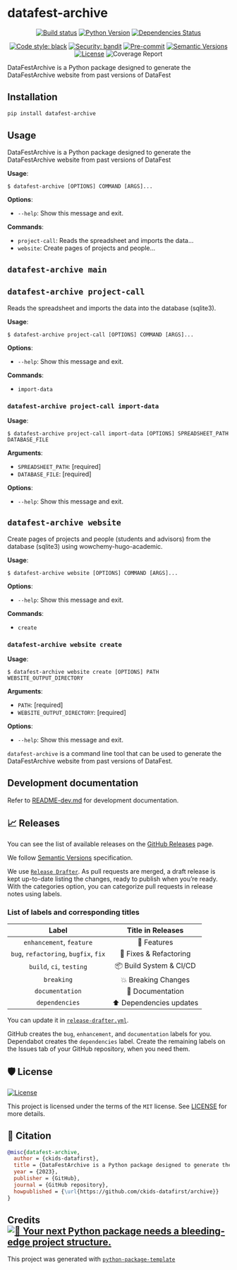 # datafest-archive

<div align="center">

[![Build status](https://github.com/ckids-datafirst/archive/workflows/build/badge.svg?branch=master&event=push)](https://github.com/ckids-datafirst/archive/actions?query=workflow%3Abuild)
[![Python Version](https://img.shields.io/pypi/pyversions/datafest-archive.svg)](https://pypi.org/project/datafest-archive/)
[![Dependencies Status](https://img.shields.io/badge/dependencies-up%20to%20date-brightgreen.svg)](https://github.com/ckids-datafirst/archive/pulls?utf8=%E2%9C%93&q=is%3Apr%20author%3Aapp%2Fdependabot)

[![Code style: black](https://img.shields.io/badge/code%20style-black-000000.svg)](https://github.com/psf/black)
[![Security: bandit](https://img.shields.io/badge/security-bandit-green.svg)](https://github.com/PyCQA/bandit)
[![Pre-commit](https://img.shields.io/badge/pre--commit-enabled-brightgreen?logo=pre-commit&logoColor=white)](https://github.com/ckids-datafirst/archive/blob/master/.pre-commit-config.yaml)
[![Semantic Versions](https://img.shields.io/badge/%20%20%F0%9F%93%A6%F0%9F%9A%80-semantic--versions-e10079.svg)](https://github.com/ckids-datafirst/archive/releases)
[![License](https://img.shields.io/github/license/ckids-datafirst/archive)](https://github.com/ckids-datafirst/archive/blob/master/LICENSE)
![Coverage Report](assets/images/coverage.svg)

</div>

DataFestArchive is a Python package designed to generate the DataFestArchive website from past versions of DataFest

## Installation

```bash
pip install datafest-archive
```

## Usage

DataFestArchive is a Python package designed to generate the DataFestArchive website from past versions of DataFest

**Usage**:

```console
$ datafest-archive [OPTIONS] COMMAND [ARGS]...
```

**Options**:

- `--help`: Show this message and exit.

**Commands**:

- `project-call`: Reads the spreadsheet and imports the data...
- `website`: Create pages of projects and people...

## `datafest-archive main`

## `datafest-archive project-call`

Reads the spreadsheet and imports the data into the database (sqlite3).

**Usage**:

```console
$ datafest-archive project-call [OPTIONS] COMMAND [ARGS]...
```

**Options**:

- `--help`: Show this message and exit.

**Commands**:

- `import-data`

### `datafest-archive project-call import-data`

**Usage**:

```console
$ datafest-archive project-call import-data [OPTIONS] SPREADSHEET_PATH DATABASE_FILE
```

**Arguments**:

- `SPREADSHEET_PATH`: [required]
- `DATABASE_FILE`: [required]

**Options**:

- `--help`: Show this message and exit.

## `datafest-archive website`

Create pages of projects and people (students and advisors) from the database (sqlite3) using wowchemy-hugo-academic.

**Usage**:

```console
$ datafest-archive website [OPTIONS] COMMAND [ARGS]...
```

**Options**:

- `--help`: Show this message and exit.

**Commands**:

- `create`

### `datafest-archive website create`

**Usage**:

```console
$ datafest-archive website create [OPTIONS] PATH WEBSITE_OUTPUT_DIRECTORY
```

**Arguments**:

- `PATH`: [required]
- `WEBSITE_OUTPUT_DIRECTORY`: [required]

**Options**:

- `--help`: Show this message and exit.

`datafest-archive` is a command line tool that can be used to generate the DataFestArchive website from past versions of DataFest.

## Development documentation

Refer to [README-dev.md](README-dev.md) for development documentation.

## 📈 Releases

You can see the list of available releases on the [GitHub Releases](https://github.com/ckids-datafirst/archive/releases) page.

We follow [Semantic Versions](https://semver.org/) specification.

We use [`Release Drafter`](https://github.com/marketplace/actions/release-drafter). As pull requests are merged, a draft release is kept up-to-date listing the changes, ready to publish when you’re ready. With the categories option, you can categorize pull requests in release notes using labels.

### List of labels and corresponding titles

|               **Label**               |  **Title in Releases**  |
| :-----------------------------------: | :---------------------: |
|       `enhancement`, `feature`        |       🚀 Features       |
| `bug`, `refactoring`, `bugfix`, `fix` | 🔧 Fixes & Refactoring  |
|       `build`, `ci`, `testing`        | 📦 Build System & CI/CD |
|              `breaking`               |   💥 Breaking Changes   |
|            `documentation`            |    📝 Documentation     |
|            `dependencies`             | ⬆️ Dependencies updates |

You can update it in [`release-drafter.yml`](https://github.com/ckids-datafirst/archive/blob/master/.github/release-drafter.yml).

GitHub creates the `bug`, `enhancement`, and `documentation` labels for you. Dependabot creates the `dependencies` label. Create the remaining labels on the Issues tab of your GitHub repository, when you need them.

## 🛡 License

[![License](https://img.shields.io/github/license/ckids-datafirst/archive)](https://github.com/ckids-datafirst/archive/blob/master/LICENSE)

This project is licensed under the terms of the `MIT` license. See [LICENSE](https://github.com/ckids-datafirst/archive/blob/master/LICENSE) for more details.

## 📃 Citation

```bibtex
@misc{datafest-archive,
  author = {ckids-datafirst},
  title = {DataFestArchive is a Python package designed to generate the DataFestArchive website from past versions of DataFest},
  year = {2023},
  publisher = {GitHub},
  journal = {GitHub repository},
  howpublished = {\url{https://github.com/ckids-datafirst/archive}}
}
```

## Credits [![🚀 Your next Python package needs a bleeding-edge project structure.](https://img.shields.io/badge/python--package--template-%F0%9F%9A%80-brightgreen)](https://github.com/TezRomacH/python-package-template)

This project was generated with [`python-package-template`](https://github.com/TezRomacH/python-package-template)
